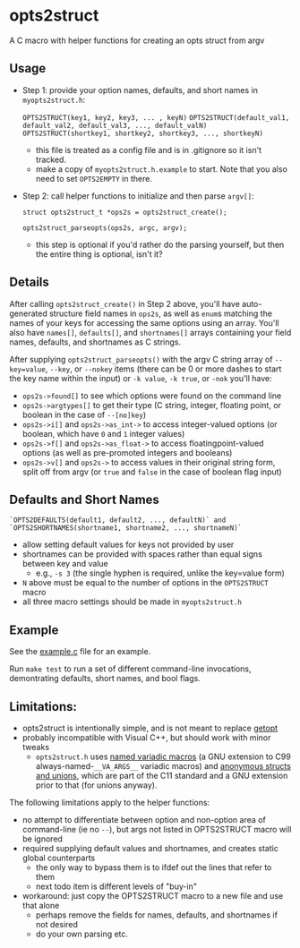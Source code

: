 opts2struct
===========

A C macro with helper functions for creating an opts struct from argv

Usage
-----

- Step 1: provide your option names, defaults, and short names in `myopts2struct.h`:

    `OPTS2STRUCT(key1, key2, key3, ... , keyN)`
    `OPTS2STRUCT(default_val1, default_val2, default_val3, ..., default_valN)`
    `OPTS2STRUCT(shortkey1, shortkey2, shortkey3, ..., shortkeyN)`

    - this file is treated as a config file and is in .gitignore so it isn't tracked.
    - make a copy of `myopts2struct.h.example` to start. Note that you also need to set `OPTS2EMPTY` in there. 

- Step 2: call helper functions to initialize and then parse `argv[]`:

    `struct opts2struct_t *ops2s = opts2struct_create();`

    `opts2struct_parseopts(ops2s, argc, argv);`

    - this step is optional if you'd rather do the parsing yourself, but then the entire thing is optional, isn't it?


Details
-------

After calling `opts2struct_create()` in Step 2 above, you'll have auto-generated structure field names in `ops2s`, as well as `enum`s matching the names of your keys for accessing the same options using an array. You'll also have `names[]`, `defaults[]`, and `shortnames[]` arrays containing your field names, defaults, and shortnames as C strings.

After supplying `opts2struct_parseopts()` with the argv C string array of `--key=value`, `--key`, or `--nokey` items (there can be 0 or more dashes to start the key name within the input) or `-k value`, `-k true`, or `-nok` you'll have:

- `ops2s->found[]` to see which options were found on the command line
- `ops2s->argtypes[]` to get their type (C string, integer, floating point, or boolean in the case of `--[no]key`)
- `ops2s->i[]` and `ops2s->as_int->` to access integer-valued options (or boolean, which have `0` and `1` integer values)
- `ops2s->f[]` and `ops2s->as_float->` to access floatingpoint-valued options (as well as pre-promoted integers and booleans)
- `ops2s->v[]` and `ops2s->` to access values in their original string form, split off from argv (or `true` and `false` in the case of boolean flag input)

Defaults and Short Names
--------
    `OPTS2DEFAULTS(default1, default2, ..., defaultN)` and
    `OPTS2SHORTNAMES(shortname1, shortname2, ..., shortnameN)`

- allow setting default values for keys not provided by user
- shortnames can be provided with spaces rather than equal signs between key and value
    - e.g., `-s 3` (the single hyphen is required, unlike the key=value form)
- `N` above must be equal to the number of options in the `OPTS2STRUCT` macro
- all three macro settings should be made in `myopts2struct.h`

Example
------

See the [example.c](https://github.com/bdsinger/opts2struct/blob/master/example.c) file for an example.

Run `make test` to run a set of different command-line invocations, demontrating defaults, short names, and bool flags.


Limitations:
------

- opts2struct is intentionally simple, and is not meant to replace [getopt](http://en.wikipedia.org/wiki/Getopt)
- probably incompatible with Visual C++, but should work with minor tweaks
    - `opts2struct.h` uses [named variadic macros](https://gcc.gnu.org/onlinedocs/cpp/Variadic-Macros.html#Variadic-Macros) (a GNU extension to C99 always-named-`__VA_ARGS__` variadic macros) and [anonymous structs and unions](https://gcc.gnu.org/onlinedocs/gcc/Unnamed-Fields.html), which are part of the C11 standard and a GNU extension prior to that (for unions anyway).

The following limitations apply to the helper functions:

- no attempt to differentiate between option and non-option area of command-line (ie no `--`), 
  but args not listed in OPTS2STRUCT macro will be ignored
- required supplying default values and shortnames, and creates static global counterparts
    - the only way to bypass them is to ifdef out the lines that refer to them
    - next todo item is different levels of "buy-in"
- workaround: just copy the OPTS2STRUCT macro to a new file and use that alone
    - perhaps remove the fields for names, defaults, and shortnames if not desired
    - do your own parsing etc.
 

